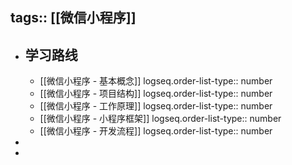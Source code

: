 tags:: [[微信小程序]]
---

- ## 学习路线
	- [[微信小程序 - 基本概念]]
	  logseq.order-list-type:: number
	- [[微信小程序 - 项目结构]]
	  logseq.order-list-type:: number
	- [[微信小程序 - 工作原理]]
	  logseq.order-list-type:: number
	- [[微信小程序 - 小程序框架]]
	  logseq.order-list-type:: number
	- [[微信小程序 - 开发流程]]
	  logseq.order-list-type:: number
-
-